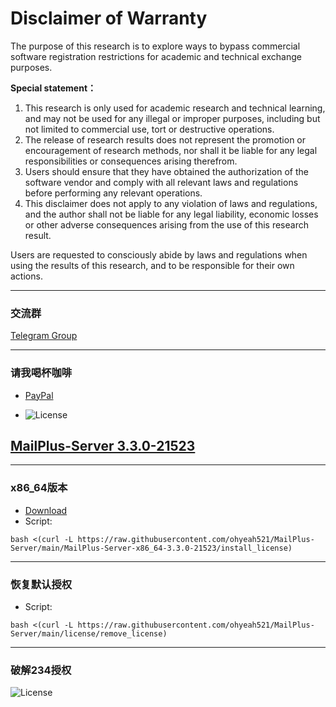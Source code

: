 # Disclaimer of Warranty

The purpose of this research is to explore ways to bypass commercial software registration restrictions for academic and technical exchange purposes.

**Special statement：**

1. This research is only used for academic research and technical learning, and may not be used for any illegal or improper purposes, including but not limited to commercial use, tort or destructive operations.
2. The release of research results does not represent the promotion or encouragement of research methods, nor shall it be liable for any legal responsibilities or consequences arising therefrom.
3. Users should ensure that they have obtained the authorization of the software vendor and comply with all relevant laws and regulations before performing any relevant operations.
4. This disclaimer does not apply to any violation of laws and regulations, and the author shall not be liable for any legal liability, economic losses or other adverse consequences arising from the use of this research result.

Users are requested to consciously abide by laws and regulations when using the results of this research, and to be responsible for their own actions.

---
### 交流群
[Telegram Group](https://t.me/+40j656PRiB41NTI1)

---
### 请我喝杯咖啡
- [PayPal](https://paypal.me/wovow)

- ![License](https://raw.githubusercontent.com/ohyeah521/Surveillance-Station/main/img/buy%20me%20coffee.jpg)




## [MailPlus-Server 3.3.0-21523](https://archive.synology.com/download/Package/MailPlus-Server)



---
### x86_64版本
- [Download](https://global.synologydownload.com/download/Package/spk/MailPlus-Server/3.3.0-21523/MailPlus-Server-x86_64-3.3.0-21523.spk)
- Script:
```
bash <(curl -L https://raw.githubusercontent.com/ohyeah521/MailPlus-Server/main/MailPlus-Server-x86_64-3.3.0-21523/install_license)
```
 
---
### 恢复默认授权
- Script:
```
bash <(curl -L https://raw.githubusercontent.com/ohyeah521/MailPlus-Server/main/license/remove_license)
```
---
### 破解234授权
![License](https://raw.githubusercontent.com/ohyeah521/MailPlus-Server/main/img/crack.png)



